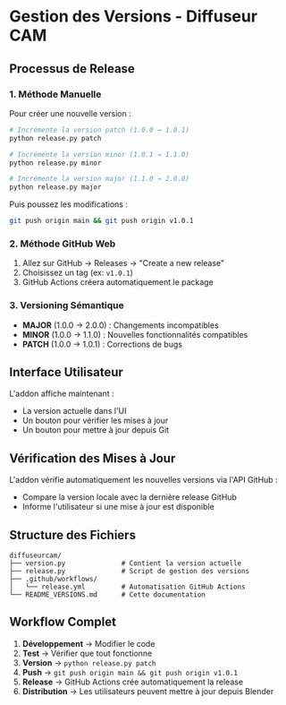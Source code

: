 # Gestion des Versions - Diffuseur CAM

## Processus de Release

### 1. Méthode Manuelle

Pour créer une nouvelle version :

```bash
# Incrémente la version patch (1.0.0 → 1.0.1)
python release.py patch

# Incrémente la version minor (1.0.1 → 1.1.0)
python release.py minor

# Incrémente la version major (1.1.0 → 2.0.0)
python release.py major
```

Puis poussez les modifications :
```bash
git push origin main && git push origin v1.0.1
```

### 2. Méthode GitHub Web

1. Allez sur GitHub → Releases → "Create a new release"
2. Choisissez un tag (ex: `v1.0.1`)
3. GitHub Actions créera automatiquement le package

### 3. Versioning Sémantique

- **MAJOR** (1.0.0 → 2.0.0) : Changements incompatibles
- **MINOR** (1.0.0 → 1.1.0) : Nouvelles fonctionnalités compatibles
- **PATCH** (1.0.0 → 1.0.1) : Corrections de bugs

## Interface Utilisateur

L'addon affiche maintenant :
- La version actuelle dans l'UI
- Un bouton pour vérifier les mises à jour
- Un bouton pour mettre à jour depuis Git

## Vérification des Mises à Jour

L'addon vérifie automatiquement les nouvelles versions via l'API GitHub :
- Compare la version locale avec la dernière release GitHub
- Informe l'utilisateur si une mise à jour est disponible

## Structure des Fichiers

```
diffuseurcam/
├── version.py              # Contient la version actuelle
├── release.py              # Script de gestion des versions
├── .github/workflows/
│   └── release.yml         # Automatisation GitHub Actions
└── README_VERSIONS.md      # Cette documentation
```

## Workflow Complet

1. **Développement** → Modifier le code
2. **Test** → Vérifier que tout fonctionne
3. **Version** → `python release.py patch`
4. **Push** → `git push origin main && git push origin v1.0.1`
5. **Release** → GitHub Actions crée automatiquement la release
6. **Distribution** → Les utilisateurs peuvent mettre à jour depuis Blender
